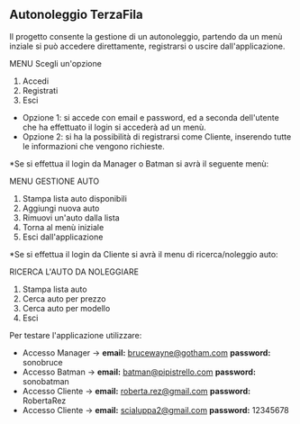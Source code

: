 

## Autonoleggio TerzaFila

Il progetto consente la gestione di un autonoleggio, partendo da un menù inziale si può accedere direttamente, registrarsi o uscire dall'applicazione.

MENU
Scegli un'opzione    
1. Accedi
2. Registrati
0. Esci

- Opzione 1: si accede con email e password, ed a seconda dell'utente che ha effettuato il login si accederà ad un menù.
- Opzione 2: si ha la possibilità di registrarsi come Cliente, inserendo tutte le informazioni che vengono richieste.


*Se si effettua il login da Manager o Batman si avrà il seguente menù:

MENU GESTIONE AUTO
1. Stampa lista auto disponibili
2. Aggiungi nuova auto
3. Rimuovi un'auto dalla lista
4. Torna al menù iniziale
0. Esci dall'applicazione

*Se si effettua il login da Cliente si avrà il menu di ricerca/noleggio auto:

RICERCA L'AUTO DA NOLEGGIARE 
1. Stampa lista auto
2. Cerca auto per prezzo
3. Cerca auto per modello
0. Esci

Per testare l'applicazione utilizzare:
- Accesso Manager -> **email:** brucewayne@gotham.com **password:** sonobruce
- Accesso Batman  -> **email:** batman@pipistrello.com **password:** sonobatman
- Accesso Cliente -> **email:** roberta.rez@gmail.com **password:** RobertaRez
- Accesso Cliente -> **email:** scialuppa2@gmail.com **password:** 12345678


